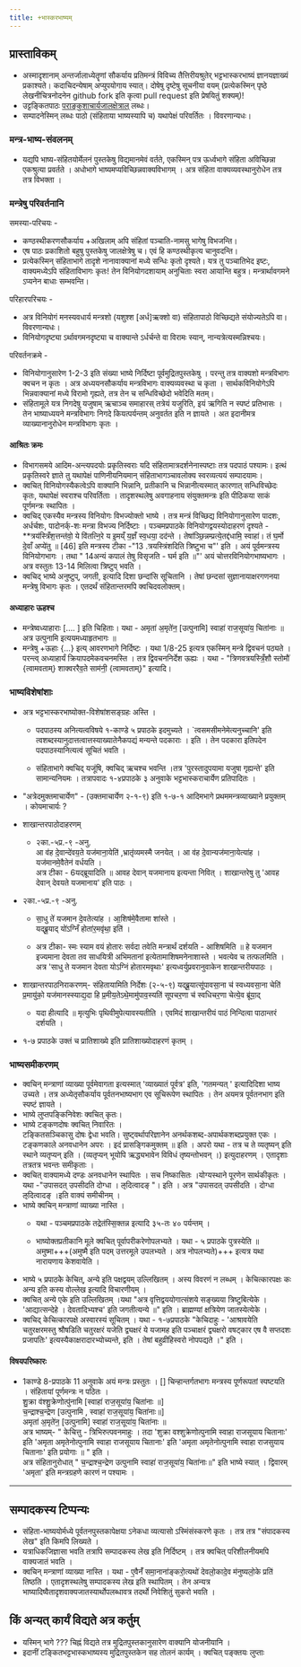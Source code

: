 ```yaml
---
title: +भास्करभाष्यम्
---
```


##  प्रास्ताविकम्
- अस्मादृशानाम् अन्तर्जालाध्येतॄणां सौकर्याय प्रतिमन्त्रं विविच्य तैत्तिरीयश्रुतेर् भट्टभास्करभाष्यं ज्ञानयज्ञाख्यं प्रकाश्यते। कदाचिदन्येषाम् अप्युपयोगाय स्यात्। दोषेषु दृष्टेषु सूचनीया वयम् (प्रत्येकस्मिन् पृष्ठे लेखनीचित्रनोदनेन github fork इति कृत्वा pull request इति प्रेषयितुं शक्यम्)!
- उट्टङ्कितपाठः [पराङ्कुशाचार्यजालक्षेत्राल्](http://parankusan.cloudapp.net/Integrated/Login.aspx) लब्धः।
- सम्पादनेस्मिन् लब्धः पाठो (संहिताया भाष्यस्यापि च) यथापेक्षं परिवर्तितः । विवरणान्यधः।

### मन्त्र-भाष्य-संवलनम्
- यद्यपि भाष्य-संहितयोर्मेलनं पुस्तकेषु विद्यमानमेवं वर्तते, एकस्मिन् पत्र ऊर्ध्वभागे संहिता अविच्छिन्ना एकश्रुत्या प्रवर्तते । अधोभागे भाष्यमप्यविच्छिन्नवाक्यविभागम् । अत्र संहिता वाक्यव्यवस्थानुरोधेन तत्र तत्र विभक्ता ।

### मन्त्रेषु परिवर्तनानि
समस्या-परिचयः -

- कण्ठस्थीकरणसौकर्याय +अखिलाम् अपि संहितां पञ्चाति-नामसु भागेषु विभजन्ति।   
- एष पाठः प्रकाशितो बहुषु पुस्तकेषु जालक्षेत्रेषु च। एवं हि कण्ठस्थीकृत्य चानुवदन्ति।
- प्रत्येकस्मिन् संहिताभागे तादृशे नानावाक्यानां मध्ये सन्धिः कृतो दृश्यते। यत्र तु पञ्चातिभेद इष्टः, वाक्यमध्येऽपि संहिताविभागः कृतः! तेन विनियोगदशायाम् अनुचिताः स्वरा आयान्ति बहुत्र। मन्त्रार्थावगमने ऽप्यनेन बाधाः सम्भवन्ति।

परिहारपरिचयः -

- अत्र विनियोगं मनस्यवधार्य मन्त्रशो (यशुश्श [अर्ध]ऋक्शो वा) संहितापाठो विच्छिद्यते संयोज्यतेऽपि वा। विवरणान्यधः।
- विनियोगदृष्ट्या ऽर्थावगमनदृष्ट्या च वाक्यान्ते ऽर्धर्चन्ते वा विरामः स्यान्, नान्यत्रेत्यस्मन्निश्चयः।

परिवर्तनक्रमे -

- विनियोगानुसारेण 1-2-3 इति संख्या भाष्ये निर्दिष्टा पूर्वमुद्रितपुस्तकेषु । परन्तु तत्र वाक्यशो मन्त्रविभागः क्वचन न कृतः । अत्र अध्ययनसौकर्याय मन्त्रविभागः वाक्यव्यवस्था च कृता । सार्थकविनियोगेऽपि भिन्नवाक्यानां मध्ये विरामो गृह्यते, तत्र तेन च सन्धिविच्छेदो भवेदिति मतम्।
- संहितामूले यत्र निगदेषु यजुषाम् ऋचाञ्च समाहारस् तत्रेयं यजुरिति, इयं ऋगिति न स्पष्टं प्रतिभासः । तेन भाष्याध्ययने मन्त्रविभागः निगदे कियत्पर्यन्तम् अनुवर्तत इति न ज्ञायते । अत इदानीमत्र व्याख्यानानुरोधेन मन्त्रविभागः कृतः ।

####  आश्रितः क्रमः  
- विभागसमये आदिम-अन्त्यपदयोः प्रकृतिस्वराः यदि संहितामात्रदर्शनेनास्पष्टाः तत्र पदपाठं पश्यामः। इत्थं प्रकृतिस्वरे ज्ञाते तु यथापेक्षं पाणिनीयनियमान् संहिताभागञ्चावलोक्य स्वरव्यत्ययं सम्पादयामः।
- क्वचित् विनियोगस्यैकत्वेऽपि वाक्यानि भिन्नानि, प्रतीकानि च भिन्नानीत्यस्मात् कारणात् सन्धिविच्छेदः कृतः, यथापेक्षं स्वराश्च परिवर्तिताः । तादृशस्थलेषु अवगाहनाय संयुक्तमन्त्रः इति पीठिकया साकं पूर्णमन्त्रः स्थापितः ।
- क्वचिद् एकस्यैव मन्त्रस्य विनियोगः विभज्योक्तो भाष्ये । तत्र मन्त्रं विच्छिद्य विनियोगानुसारेण पादशः, अर्धर्चशः, पादोनर्क्-शः मन्त्रा विभज्य निर्दिष्टाः । पञ्चमप्रपाठके विनियोगद्वयस्योदाहरणं दृश्यते - **त्रय॑स्त्रिँश॒त्तन्त॑वो॒ ये वि॑तत्नि॒रे य इ॒मय्ँ य॒ज्ञँ स्व॒धया॒ दद॑न्ते । तेषा॑ञ्छि॒न्नम्प्रत्ये॒तद्द॑धामि॒ स्वाहा॑। तं घ॒र्मो दे॒वाँ अप्ये॑तु  ॥ [46] इति मन्त्रस्य टीका -"13 .त्रयस्त्रिंशदिति त्रिष्टुभा च"' इति । अयं पूर्वमन्त्रस्य विनियोगभागः । तथा " 14अन्यं कपालं तेषु विसृजति - घर्म इति ॥"' अयं चोत्तरविनियोगभाष्यभागः । अत्र वस्तुतः 13-14 मिलित्वा त्रिष्टुप् भवति ।
- क्वचिद् भाष्ये अनुष्टुप्, जगती, इत्यादि दिशा छन्दांसि सूचितानि । तेषां छन्दसां सुज्ञानायाक्षरगणनया मन्त्रेषु विभागः कृतः । एतदर्थं संहितान्तरमपि क्वचिदवलोक्तम्।

#### अध्याहारः ऊहश्च
- मन्त्रेष्वध्याहाराः [.... ] इति चिहिताः। यथा - अमृता॑ अ॒मृते॑न॒ [उत्पुनामि] स्वाहा॑ राज॒सूया॑य॒ चिता॑नाः  ॥ अत्र उत्पुनामि इत्ययमध्याहृतभागः ॥
- मन्त्रेषु +ऊहाः  {...} इत्य् आवरणभागे निर्दिष्टः । यथा 1/8-25 इत्यत्र एकस्मिन् मन्त्रे द्विवचनं पठ्यते । परन्त्व् अध्याहार्यं क्रियापदमेकवचनमस्ति । तत्र द्विवचननिर्देश ऊह्यः । यथा - "त्रिणवत्रयस्त्रिँ॒शौ स्तोमौ॑ {त्वामवताम्} शाक्वररैव॒ते साम॑नी॒ {त्वामवताम्}"   इत्यादि।
### भाष्यविशेषांशाः
- अत्र भट्टभास्करभाष्योक्त-विशेषांशसङ्ग्रहः अस्ति ।
   - पदपाठस्य अनित्यत्वविषये १-काण्डे ५ प्रपाठके इदमुच्यते । `त्वसमसीमनेमेत्यनुच्चानि' इति त्वशब्दस्यानुदात्तत्वात्तस्याख्यातेनैकपद्यं मन्यन्ते पदकाराः । इति । तेन पदकारा इतिपदेन पदपाठस्यानित्यत्वं सूचितं भवति ।

   - संहिताभागे क्वचिद् यजूंषि, क्वचिद् ऋचश्च भवन्ति ।तत्र 'पुरस्तादुपयामा यजुषा गृह्यन्ते' इति सामान्यनियमः । तत्रापवादः १-४प्रपाठके ३ अनुवाके भट्टभास्कराचार्येण प्रतिपादितः ।

 - "अत्रेदमुक्तमाचार्येण"  - (उक्तमाचार्येण २-१-९) इति १-७-१ आदिमभागे प्रथममन्त्रव्याख्याने प्रयुक्तम् । कोयमाचार्यः ?

- शाखान्तरपाठोदाहरणम्
  - २का.-५प्र.-९ -अनु.   
आ व॑ह दे॒वान्दे॑वय॒ते यज॑माना॒येति॑ ,भ्रातृ॑व्यमस्मै जनयेत् ।  आ व॑ह दे॒वान्यज॑माना॒येत्या॑ह । यज॑मानमे॒वैतेन॑ वर्धयति ।  
अत्र टीका - 6यद्ब्रूयादिति ॥ आवह देवान् यजमानाय इत्यन्ता निवित् । शाखान्तरेषु तु 'आवह देवान् देवयते यजमानाय' इति पाठः ।

- २का.-५प्र.-९ -अनु.
  - सा॒धु ते॑ यजमान दे॒वतेत्या॑ह  ।
आ॒शिष॑मे॒वैतामा शा॑स्ते ।  
यद्ब्रू॒याद् यो॑ऽग्निँ होता॑र॒मवृ॑था॒ इति॑ ।   

  - अत्र टीका- स्मः स्याम वयं होतारः सर्वदा तवेति मन्त्रार्थं दर्शयति - आशिषमिति ॥ हे यजमान इज्यमाना देवता तव साधयित्री अभिमतानां इत्येतामाशिषमनेनाशास्ते । भवत्येव च तत्फलमिति । अत्र 'साधु ते यजमान देवता योऽग्निं होतारमवृथाः' इत्यध्वर्युप्रवरानुवाकेन शाखान्तरीयपाठः ।

- शाखान्तरपाठनिराकरणम्- संहितायामिति निर्देशः (२-५-९)
यद्ब्रू॒यात्सू॑पावसा॒ना च॑ स्वध्यवसा॒ना चेति॑ प्र॒मायु॑को॒ यज॑मानस्स्याद्य॒दा हि प्र॒मीय॒तेऽथे॒मामु॑पाव॒स्यति॑ सूपचर॒णा च॑ स्वधिचर॒णा चेत्ये॒व ब्रू॑या॒द्
  - यदा हीत्यादि ॥ मृत्युभिः पृथिवीमुपेत्यावस्यतीति ।
एवमिदं शाखान्तरीयं पाठं निन्दित्वा पाठान्तरं दर्शयति ।

 - १-७ प्रपाठके उक्तं च प्रातिशाख्ये  इति प्रातिशाख्योदाहरणं कृतम् ।

### भाष्यसमीकरणम्
-  क्वचिन् मन्त्राणां व्याख्या पूर्वमेवागता इत्यस्मात् 'व्याख्यातं पूर्वत्र' इति, 'गतमन्यत् ' इत्यादिदिशा भाष्य उच्यते । तत्र अध्येतृसौकर्याय पूर्वतनभाष्यभाग एव सूचिरूपेण स्थापितः । तेन अयमत्र पूर्वतनभाग इति स्पष्टं ज्ञायते ।
- भाष्ये लुप्तपङ्किनिवेशः क्वचित् कृतः।
- भाष्ये टङ्कणदोषः क्वचित् निवारितः ।  
टङ्कितसञ्चिकासु दोषः द्वेधा भवति। सुष्ट्वर्थापरिज्ञानेन  अनर्थकशब्द-अपार्थकशब्दप्रयुक्त एकः । टङ्कणकाले अनवधानेन अपरः । इदं प्रासङ्गिकमुक्तम् ॥ इति । अपरो यथा - तत्र च ते व्यतृष्यन् इति स्थाने व्यतृप्यन् इति ।
(व्यतृप्यन् भूयोपि ऋद्ध्यभावेन विविधं तृष्यन्तोभवन् ।) इत्युदाहरणम्  । एतादृशाः तत्रतत्र भवन्तः समीकृताः ।
- क्वचित् वाक्यामध्ये दण्डः अनवधानेन स्थापितः । सच निष्कासितः ।योग्यस्थाने पूरणेन सार्थकीकृतः । यथा -"उपासदत् उपसीदति दोग्धा । ऌदित्वादङ् "। इति । अत्र
"उपासदत् उपसीदति । दोग्धा   ऌदित्वादङ्  ।इति  वाक्यं समीचीनम् ।
- भाष्ये क्वचिन् मन्त्राणां व्याख्या नास्ति ।
  - यथा - पञ्चमप्रपाठके  तद्रेत॑स्सि॒क्तन्न इत्यादि ३५-तः ४० पर्यन्तम् ।

  - भाष्योक्तप्रतीकानि  मूले क्वचित्  पूर्वापरीकरेणोपलभ्यते । यथा - ५ प्रपाठके
पुत्रस्येति ॥ अमुष्मा+++(अमुष्मै इति पदम्  उत्तरमूले उपलभ्यते । अत्र नोपलभ्यते)+++ इत्यत्र यथा नारायणाय केशवायेति ।
-  भाष्ये  ५ प्रपाठकेे केचित्, अन्ये इति पक्षद्वयम् उल्लिखितम् । अस्य विवरणं न लब्धम् । केचित्कारपक्षः कः अन्य इति कस्य वोल्लेख इत्यादि विचारणीयम् ।
  - क्वचित् अन्ये एके इति उल्लिखितम् ।यथा "अत्र वृत्तिद्वययोगात्संशये सङ्ख्यया त्रिष्टुबित्येके । 'आद्यात्सन्देहे । देवतादिभ्यश्च' इति जगतीत्यन्ये ॥" इति ।
   ब्राह्मण्यां क्षत्रियेण जातस्येत्येके ।
  - क्वचिद् केचित्कारपक्षे अस्वारस्यं सूचितम् । यथा - १-७प्रपाठके "केचिदाहुः - 'आश्रावयेति चतुरक्षरमस्तु श्रौषडिति चतुरक्षरं यजेति द्व्यक्षरं ये यजामह इति पञ्चाक्षरं द्व्यक्षरो वषट्कार एष वै सप्तदशः प्रजापतिः' इत्यस्यैकाक्षरादारभ्योच्यन्ते, इति । तेषां बहुव्रीहिस्वरो नोपपद्यते ।" इति ।

#### विषयपरिष्कारः  

-  1काण्डे 8-प्रपाठके 11 अनुवाके अयं मन्त्रः प्रस्तुतः । [] चिन्हान्तर्गतभागः मन्त्रस्य पूर्णरूपतां स्पष्टयति । संहितायां पूर्णमन्त्रः न पठितः ।      
 शु॒क्रा व॑श्शु॒क्रेणोत्पु॑नामि [स्वाहा॑ राज॒सूया॑य॒ चिता॑नाः  ॥]          
 च॒न्द्राश्च॒न्द्रेण [उत्पुनामि , स्वाहा॑ राज॒सूया॑य॒ चिता॑नाः॥]     
 अमृता॑ अ॒मृते॑न॒ [उत्पुनामि] स्वाहा॑ राज॒सूया॑य॒ चिता॑नाः  ॥      
 अत्र भाष्यम्- " केचित्तु - त्रिभिरुत्पवनमाहुः । तदा 'शुक्रा वश्शुक्रेणोत्पुनामि स्वाहा राजसूयाय चितानाः' इति 'अमृता अमृतेनोत्पुनामि स्वाहा राजसूयाय चितानाः' इति 'अमृता अमृतेनोत्पुनामि स्वाहा राजसुयाय चितानाः' इति प्रयोगाः ॥ " इति ।    
  अत्र संहितानुरोधात् " च॒न्द्राश्च॒न्द्रेण उत्पुनामि स्वाहा॑ राज॒सूया॑य॒ चिता॑नाः॥" इति भाष्ये स्यात् । द्विवारम् 'अमृता' इति मन्त्रग्रहणे कारणं न पश्यामः ।

________
## सम्पादकस्य टिप्पन्यः  
- संहिता-भाष्ययोर्मध्ये पूर्वतनपुस्तकापेक्षया ऽनेकधा व्यत्यासो ऽस्मिंसंस्करणे कृतः । तत्र तत्र "संपादकस्य लेख" इति किमपि लिख्यते ।
- यत्राधिकजिज्ञासा भवति तत्रापि सम्पादकस्य लेख इति निर्दिष्टम् । तत्र क्वचित् परिशीलनीयमपि वाक्यजातं भवति ।
-  क्वचिन् मन्त्राणां व्याख्या नास्ति ।  यथा - ए॒वैनँ॑ समा॒नाना॑ङ्करो॒त्यथो॑ देवलो॒कादे॒व म॑नुष्यलो॒के प्रति॑ तिष्ठति   । एतादृशस्थलेषु सम्पादकस्य लेख इति स्थापितम् । तेन अन्यत्र भाष्यादिष्वैतादृशवाक्यजातस्यार्थोपलब्धावत्र तदर्थो निवेशितुं सुकरो भवति ।

## किं अन्यत् कार्यं विद्यते अत्र कर्तुम्
- यस्मिन् भागे ??? चिह्नं  विद्यते तत्र मुद्रितपुस्तकानुसारेण वाक्यानि योजनीयानि ।
- इदानीं टङ्कितभट्टभास्कभाष्यस्य मुद्रितपुस्तकेन सह तोलनं कार्यम् । क्वचित् पङ्क्तयः लुप्ताः
